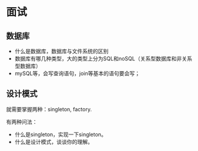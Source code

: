 # 面试

## 数据库

- 什么是数据库，数据库与文件系统的区别
- 数据库有哪几种类型，大的类型上分为SQL和noSQL（关系型数据库和非关系型数据库）
- mySQL等，会写查询语句，join等基本的语句要会写；

## 设计模式

就需要掌握两种：singleton, factory.

有两种问法：
- 什么是singleton，实现一下singleton。
- 什么是设计模式，谈谈你的理解。